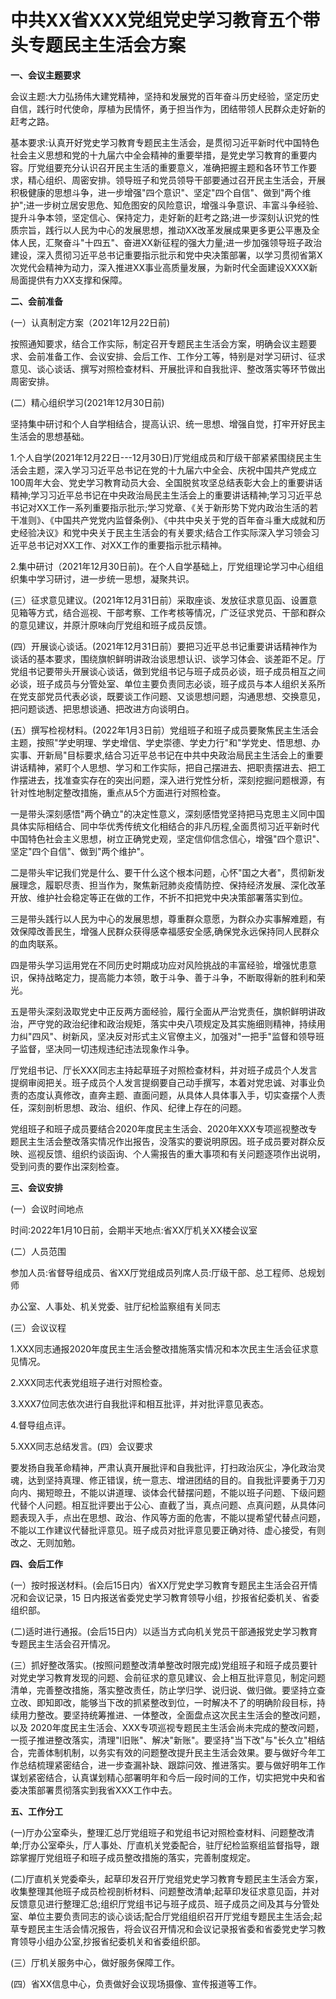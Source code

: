 # 中共XX省XXX党组党史学习教育五个带头专题民主生活会方案

**一、会议主题要求**

会议主题:大力弘扬伟大建党精神，坚持和发展党的百年奋斗历史经验，坚定历史自信，践行时代使命，厚植为民情怀，勇于担当作为，团结带领人民群众走好新的赶考之路。

基本要求:认真开好党史学习教育专题民主生活会，是贯彻习近平新时代中国特色社会主义思想和党的十九届六中全会精神的重要举措，是党史学习教育的重要内容。厅党组要充分认识召开民主生活的重要意义，准确把握主题和各环节工作要求，精心组织、周密安排。领导班子和党员领导干部要通过召开民主生活会，开展积极健康的思想斗争，进一步增强"四个意识"、坚定"四个自信"、做到"两个维护";进一步树立居安思危、知危图安的风险意识，增强斗争意识、丰富斗争经验、提升斗争本领，坚定信心、保持定力，走好新的赶考之路;进一步深刻认识党的性质宗旨，践行以人民为中心的发展思想，推动XX改革发展成果更多更公平惠及全体人民，汇聚奋斗"十四五"、奋进XX新征程的强大力量;进一步加强领导班子政治建设，深入贯彻习近平总书记重要指示批示和党中央决策部署，以学习贯彻省第X次党代会精神为动力，深入推进XX事业高质量发展，为新时代全面建设XXXX新局面提供有力XX支撑和保障。

**二、会前准备**

(一）认真制定方案（2021年12月22日前)

按照通知要求，结合工作实际，制定召开专题民主生活会方案，明确会议主题要求、会前准备工作、会议安排、会后工作、工作分工等，特别是对学习研讨、征求意见、谈心谈话、撰写对照检查材料、开展批评和自我批评、整改落实等环节做出周密安排。

(二）精心组织学习(2021年12月30日前)

坚持集中研讨和个人自学相结合，提高认识、统一思想、增强自觉，打牢开好民主生活会的思想基础。

1.个人自学(2021年12月22日---12月30日)厅党组成员和厅级干部紧紧围绕民主生活会主题，深入学习习近平总书记在党的十九届六中全会、庆祝中国共产党成立100周年大会、党史学习教育动员大会、全国脱贫攻坚总结表彰大会上的重要讲话精神;学习习近平总书记在中央政治局民主生活会上的重要讲话精神;学习习近平总书记对XX工作一系列重要指示批示;学习党章、《关于新形势下党内政治生活的若干准则》、《中国共产党党内监督条例》、《中共中央关于党的百年奋斗重大成就和历史经验决议》和党中央关于民主生活会的有关要求;结合工作实际深入学习领会习近平总书记对XX工作、对XX工作的重要指示批示精神。

2.集中研讨（2021年12月30日前)。在个人自学基础上，厅党组理论学习中心组组织集中学习研讨，进一步统一思想，凝聚共识。

(三）征求意见建议。(2021年12月31日前）采取座谈、发放征求意见函、设置意见箱等方式，结合巡视、干部考察、工作考核等情况，广泛征求党员、干部和群众的意见建议，并原汁原味向厅党组和班子成员反馈。

(四）开展谈心谈话。(2021年12月31日前）要把习近平总书记重要讲话精神作为谈话的基本要求，围绕旗帜鲜明讲政治谈思想认识、谈学习体会、谈差距不足。厅党组书记要带头开展谈心谈话，做到党组书记与班子成员必谈，班子成员相互之间必谈，班子成员与分管处室、单位主要负责同志必谈，班子成员与本人组织关系所在党支部党员代表必谈，既要谈工作问题、又谈思想问题，沟通思想、交换意见，把问题谈透、把思想谈通、把改进方向谈明白。

(五）撰写检视材料。(2022年1月3日前）党组班子和班子成员要聚焦民主生活会主题，按照"学史明理、学史增信、学史崇德、学史力行"和"学党史、悟思想、办实事、开新局"目标要求,结合习近平总书记在中共中央政治局民主生活会上的重要讲话精神，紧盯个人思想、学习和工作实际，把自己摆进去、把职责摆进去、把工作摆进去，找准查实存在的突出问题，深入进行党性分析，深刻挖掘问题根源，有针对性地制定整改措施，重点从5个方面进行对照检查。

一是带头深刻感悟"两个确立"的决定性意义，深刻感悟党坚持把马克思主义同中国具体实际相结合、同中华优秀传统文化相结合的非凡历程,全面贯彻习近平新时代中国特色社会主义思想，树立正确党史观，坚定信仰信念信心，增强"四个意识"、坚定"四个自信"、做到"两个维护"。

二是带头牢记我们党是什么、要干什么这个根本问题，心怀"国之大者"，贯彻新发展理念，履职尽责、担当作为，聚焦新冠肺炎疫情防控、保持经济发展、深化改革开放、维护社会稳定等正在做的工作，不折不扣把党中央决策部署落实到位。

三是带头践行以人民为中心的发展思想，尊重群众意愿，为群众办实事解难题，有效保障改善民生，增强人民群众获得感幸福感安全感,确保党永远保持同人民群众的血肉联系。

四是带头学习运用党在不同历史时期成功应对风险挑战的丰富经验，增强忧患意识，保持战略定力，提高能力本领，敢于斗争、善于斗争，不断取得新的胜利和荣光。

五是带头深刻汲取党史中正反两方面经验，履行全面从严治党责任，旗帜鲜明讲政治，严守党的政治纪律和政治规矩，落实中央八项规定及其实施细则精神，持续用力纠"四风"、树新风，坚决反对形式主义官僚主义，加强对"一把手"监督和领导班子监督，坚决同一切违规违纪违法现象作斗争。

厅党组书记、厅长XXX同志主持起草班子对照检查材料，并对班子成员个人发言提纲审阅把关。班子成员个人发言提纲要自己动手撰写，本着对党忠诚、对事业负责的态度认真修改，直奔主题、直面问题，从具体人具体事入手，切实查摆个人责任，深刻剖析思想、政治、组织、作风、纪律上存在的问题。

党组班子和班子成员要结合2020年度民主生活会、2020年XXX专项巡视整改专题民主生活会整改落实情况作出报告，没落实的要说明原因。班子成员要对群众反映、巡视反馈、组织约谈函询、个人需报告的重大事项和有关问题逐项作出说明，受到问责的要作出深刻检查。

**三、会议安排**

(一）会议时间地点

时间:2022年1月10日前，会期半天地点:省XX厅机关XX楼会议室

(二）人员范围

参加人员:省督导组成员、省XX厅党组成员列席人员:厅级干部、总工程师、总规划师

办公室、人事处、机关党委、驻厅纪检监察组有关同志

(三）会议议程

1.XXX同志通报2020年度民主生活会整改措施落实情况和本次民主生活会征求意见情况。

2.XXX同志代表党组班子进行对照检查。

3.XXX7位同志依次进行自我批评和相互批评，并对批评意见表态。

4.督导组点评。

5.XXX同志总结发言。(四）会议要求

要发扬自我革命精神，严肃认真开展批评和自我批评，打扫政治灰尘，净化政治灵魂，达到坚持真理、修正错误，统一意志、增进团结的目的。自我批评要勇于刀刃向内、揭短晾丑，不能以讲道理、谈体会代替摆问题，不能以班子问题、下级问题代替个人问题。相互批评要出于公心、直截了当，真点问题、点真问题，从具体问题表现入手，点出在思想、政治、作风等方面的危害，不能以提希望代替点问题，不能以工作建议代替批评意见。班子成员对批评意见要正确对待、虚心接受，有则改之、无则加勉。

**四、会后工作**

(一）按时报送材料。(会后15日内）省XX厅党史学习教育专题民主生活会召开情况和会议记录，15
日内报送省委党史学习教育领导小组，抄报省纪委机关、省委组织部。

(二)适时进行通报。(会后15日内）以适当方式向机关党员干部通报党史学习教育专题民主生活会召开情况。

(三）抓好整改落实。(按照问题整改清单整改时限完成)党组班子和班子成员要针对党史学习教育发现的问题、会前征求的意见建议、会上相互批评意见，制定问题清单，完善整改措施，落实整改责任，防止学归学、说归说、做归做。要坚持立查立改、即知即改，能够当下改的抓紧整改到位，一时解决不了的明确阶段目标，持续用力整改。要坚持统筹推进、一体整改，全面盘点这次民主生活会的整改问题，以及
2020年度民主生活会、XXX专项巡视专题民主生活会尚未完成的整改问题，一揽子推进整改落实，清理"l旧账"、解决"新账"。要坚持"当下改"与"长久立"相结合，完善体制机制，以务实有效的问题整改提升民主生活会效果。要与做好今年工作总结梳理紧密结合，进一步查漏补缺、跟踪问效、推进落实。要与做好明年工作谋划紧密结合，认真谋划精心部署明年和今后一段时间的工作，切实把党中央和省委决策部署贯彻落实到我省XXX工作中去。

**五、工作分工**

(一)厅办公室牵头，整理汇总厅党组班子和党组书记对照检查材料、问题整改清单;厅办公室牵头，厅人事处、厅直机关党委配合，驻厅纪检监察组监督指导，跟踪掌握厅党组班子和班子成员整改措施的落实，完善制度规定。

(二)厅直机关党委牵头，起草印发召开厅党组党史学习教育专题民主生活会方案，收集整理其他班子成员检视剖析材料、问题整改清单;起草印发征求意见函，并对反馈意见进行整理汇总;组织厅党组书记与班子成员、班子成员之间及其与分管处室、单位主要负责同志的谈心谈话;配合厅党组组织召开厅党组专题民主生活会;起草专题民主生活会情况报告，将会议召开情况和会议记录报省委和省委党史学习教育领导小组办公室,抄报省纪委机关和省委组织部。

(三）厅机关服务中心，做好服务保障工作。

(四）省XX信息中心，负责做好会议现场摄像、宣传报道等工作。
